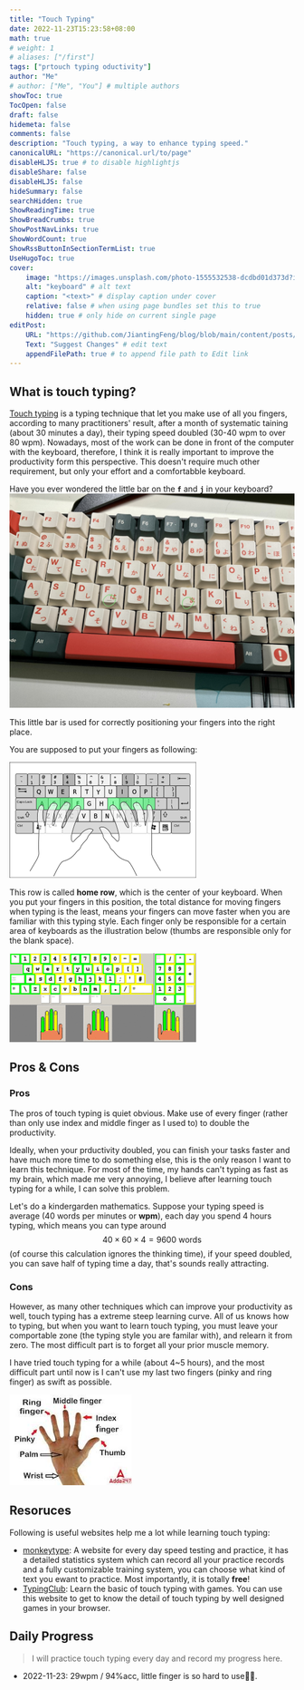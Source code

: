 ```yaml
---
title: "Touch Typing"
date: 2022-11-23T15:23:58+08:00 
math: true
# weight: 1
# aliases: ["/first"]
tags: ["prtouch typing oductivity"]
author: "Me"
# author: ["Me", "You"] # multiple authors
showToc: true
TocOpen: false
draft: false 
hidemeta: false
comments: false
description: "Touch typing, a way to enhance typing speed."
canonicalURL: "https://canonical.url/to/page"
disableHLJS: true # to disable highlightjs
disableShare: false
disableHLJS: false
hideSummary: false
searchHidden: true
ShowReadingTime: true
ShowBreadCrumbs: true
ShowPostNavLinks: true
ShowWordCount: true
ShowRssButtonInSectionTermList: true
UseHugoToc: true
cover:
    image: "https://images.unsplash.com/photo-1555532538-dcdbd01d373d?ixlib=rb4.0.3&ixid=MnwxMjA3fDB8MHxwaG90by1wYWdlfHx8fGVufDB8fHx8&auto=format&fit=crop&w=1264&q=80" # image path/url
    alt: "keyboard" # alt text
    caption: "<text>" # display caption under cover
    relative: false # when using page bundles set this to true
    hidden: true # only hide on current single page
editPost:
    URL: "https://github.com/JiantingFeng/blog/blob/main/content/posts/touch-typing/index.md"
    Text: "Suggest Changes" # edit text
    appendFilePath: true # to append file path to Edit link
---
```


## What is touch typing?

[Touch typing](https://en.wikipedia.org/wiki/Touch_typing?oldformat=true) is a typing technique that let you make use of all you fingers, according to many practitioners' result, after a month of systematic taining (about 30 minutes a day), their typing speed doubled (30-40 wpm to over 80 wpm). Nowadays, most of the work can be done in front of the computer with the keyboard, therefore, I think it is really important to improve the productivity form this perspective. This doesn't require much other requirement, but only your effort and a comfortabble keyboard.

Have you ever wondered the little bar on the **`f`** and **`j`** in your keyboard?![keyboard](kbd.jpg)

This little bar is used for correctly positioning your fingers into the right place.

You are supposed to put your fingers as following:

![position](setting.png#center)

This row is called **home row**, which is the center of your keyboard. When you put your fingers in this position, the total distance for moving fingers when typing is the least, means your fingers can move faster when you are familiar with this typing style. Each finger only be responsible for a certain area of keyboards as the illustration below (thumbs are responsible only for the blank space).

![finger placement](placement.jpg#center)

## Pros & Cons

### Pros

The pros of touch typing is quiet obvious. Make use of every finger (rather than only use index and middle finger as I used to) to double the productivity.

Ideally, when your prductivity doubled, you can finish your tasks faster and have much more time to do something else, this is the only reason I want to learn this technique. For most of the time, my hands can't typing as fast as my brain, which made me very annoying, I believe after learning touch typing for a while, I can solve this problem.

Let's do a kindergarden mathematics. Suppose your typing speed is average (40 words per minutes or **wpm**), each day you spend 4 hours typing, which means you can type around 
$$
40\times60\times 4 = 9600 \text{ words}
$$
(of course this calculation ignores the thinking time), if your speed doubled, you can save half of typing time a day, that's sounds really attracting.



### Cons 

However, as many other techniques which can improve your productivity as well, touch typing has a extreme steep learning curve. All of us knows how to typing, but when you want to learn touch typing, you must leave your comportable zone (the typing style you are familar with), and relearn it from zero. The most difficult part is to forget all your prior muscle memory.

I have tried touch typing for a while (about 4~5 hours), and the most difficult part until now is I can't use my last two fingers (pinky and ring finger) as swift as possible.

![fingers](fingers.jpg#center)





## Resoruces

Following is useful websites help me a lot while learning touch typing:

- [monkeytype](https://monkeytype.com/): A website for every day speed testing and practice, it has a detailed statistics system which can record all your practice records and a fully customizable training system, you can choose what kind of text you ewant to practice. Most importantly, it is totally **free**!
- [TypingClub](https://www.typingclub.com/): Learn the basic of touch typing with games. You can use this website to get to know the detail of touch typing by well designed games in your browser.

## Daily Progress

> I will practice touch typing every day and record my progress here.

- 2022-11-23:	29wpm / 94%acc, little finger is so hard to use😵‍💫.
